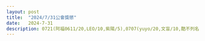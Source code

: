 ```yaml
---
layout: post
title:  "2024/7/31公會獎懲"
date:   2024-7-31
description: 0721(阿福0611/20,LEO/10,紫陽/5),0707(yuyo/20,文盲/10,酷不列名)
---
```

